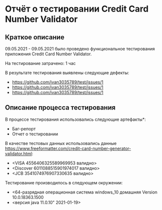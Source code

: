 # Отчёт о тестировании  Credit Card Number Validator

## Краткое описание

09.05.2021 - 09.05.2021 было проведено функциональное
тестирования приложения Credit Card Number Validator.

На тестирование затрачено: 1 час

В результате тестирования выявлены следующие дефекты:
* <https://github.com/ivan3035789/test/issues/1>
* <https://github.com/ivan3035789/test/issues/1>
* <https://github.com/ivan3035789/test/issues/1>
## Описание процесса тестирования

В процессе тестирования использовались следующие артефакты*:
* Баг-репорт
* Отчет о тестировании


В качестве тестовых данных использовались данные <https://www.freeformatter.com/credit-card-number-generator-validator.html>:
* <VISA 4556406325589969953 валидно>
* <Discover 6011088515901974017 валидно>
* <JCB 3541074976907330635 валидно>

Тестирование производилось в следующем окружении:
* <64-разрядная операционная система windows_10 домашняя Version 10.0.18363.1500
* <версия java 11.0.10" 2021-01-19>